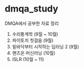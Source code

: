 # dmqa_study <br>
DMQA에서 공부한 자료 정리<br>
1. 수리통계학 (9월 ~ 10월)<br>
2. 파이토치 첫걸음 (9월)<br>
3. 밑바닥부터 시작하는 딥러닝 2 (9월)<br>
4. 핸즈온 머신러닝 (10월)<br>
5. ISLR (10월 ~ 11)
